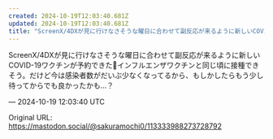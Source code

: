 ```yaml
---
created: 2024-10-19T12:03:40.681Z
updated: 2024-10-19T12:03:40.681Z
title: "ScreenX/4DXが見に行けなさそうな曜日に合わせて副反応が来るように新しいCOVID-19ワクチンが予約できた💉インフルエンザワクチンと同じ頃に接種できそ[...]"
---
```


<p>ScreenX/4DXが見に行けなさそうな曜日に合わせて副反応が来るように新しいCOVID-19ワクチンが予約できた💉インフルエンザワクチンと同じ頃に接種できそう。だけど今は感染者数がだいぶ少なくなってるから、もしかしたらもう少し待ってからでも良かったかも…？</p>

&mdash; 2024-10-19 12:03:40 UTC

Original URL: https://mastodon.social/@sakuramochi0/113333988273728792
